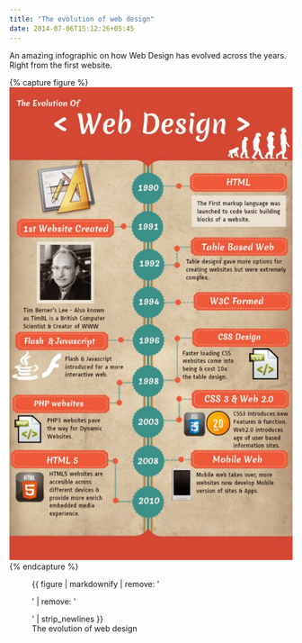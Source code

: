 ```yaml
---
title: "The evolution of web design"
date: 2014-07-06T15:12:26+05:45
---
```


An amazing infographic on how Web Design has evolved across the years. Right from the first website.

{% capture figure %}
[![The evolution of web design](/uploads/20140706-the-evolution-of-web-design.jpg)](/uploads/20140706-the-evolution-of-web-design.jpg)
{% endcapture %}

<figure>
  {{ figure | markdownify | remove: '<p>' | remove: '</p>' | strip_newlines }}
  <figcaption>The evolution of web design</figcaption>
</figure>
